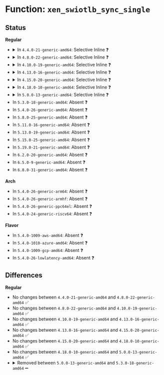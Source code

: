 # Function: <code>xen_swiotlb_sync_single</code>

## Status
<b>Regular</b>
<ul>
<li>
<details>
<summary>In <code>4.4.0-21-generic-amd64</code>: Selective Inline ❓</summary>

```c
void xen_swiotlb_sync_single(struct device * hwdev, dma_addr_t dev_addr, size_t size, enum dma_data_direction dir, enum dma_sync_target target)
```

```json
{
  "name": "xen_swiotlb_sync_single",
  "collision_type": "Unique Static",
  "inline_type": "Selective",
  "funcs": [
    {
      "addr": 18446744071583911440,
      "name": "xen_swiotlb_sync_single",
      "external": false,
      "loc": "drivers/xen/swiotlb-xen.c:482",
      "file": "drivers/xen/swiotlb-xen.c",
      "inline": "not declared, inlined",
      "caller_inline": [],
      "caller_func": [
        "drivers/xen/swiotlb-xen.c:xen_swiotlb_sync_single_for_cpu",
        "drivers/xen/swiotlb-xen.c:xen_swiotlb_sync_single_for_device",
        "drivers/xen/swiotlb-xen.c:xen_swiotlb_sync_sg_for_device",
        "drivers/xen/swiotlb-xen.c:xen_swiotlb_sync_sg_for_cpu"
      ]
    }
  ],
  "symbols": [
    {
      "addr": 18446744071583911440,
      "name": "xen_swiotlb_sync_single",
      "section": ".text",
      "bind": "STB_LOCAL",
      "size": 381
    }
  ]
}
```
</details>
</li>
<li>
<details>
<summary>In <code>4.8.0-22-generic-amd64</code>: Selective Inline ❓</summary>

```c
void xen_swiotlb_sync_single(struct device * hwdev, dma_addr_t dev_addr, size_t size, enum dma_data_direction dir, enum dma_sync_target target)
```

```json
{
  "name": "xen_swiotlb_sync_single",
  "collision_type": "Unique Static",
  "inline_type": "Selective",
  "funcs": [
    {
      "addr": 18446744071584243216,
      "name": "xen_swiotlb_sync_single",
      "external": false,
      "loc": "drivers/xen/swiotlb-xen.c:482",
      "file": "drivers/xen/swiotlb-xen.c",
      "inline": "not declared, inlined",
      "caller_inline": [],
      "caller_func": [
        "drivers/xen/swiotlb-xen.c:xen_swiotlb_sync_sg_for_device",
        "drivers/xen/swiotlb-xen.c:xen_swiotlb_sync_sg_for_cpu",
        "drivers/xen/swiotlb-xen.c:xen_swiotlb_sync_single_for_device",
        "drivers/xen/swiotlb-xen.c:xen_swiotlb_sync_single_for_cpu"
      ]
    }
  ],
  "symbols": [
    {
      "addr": 18446744071584243216,
      "name": "xen_swiotlb_sync_single",
      "section": ".text",
      "bind": "STB_LOCAL",
      "size": 389
    }
  ]
}
```
</details>
</li>
<li>
<details>
<summary>In <code>4.10.0-19-generic-amd64</code>: Selective Inline ❓</summary>

```c
void xen_swiotlb_sync_single(struct device * hwdev, dma_addr_t dev_addr, size_t size, enum dma_data_direction dir, enum dma_sync_target target)
```

```json
{
  "name": "xen_swiotlb_sync_single",
  "collision_type": "Unique Static",
  "inline_type": "Selective",
  "funcs": [
    {
      "addr": 18446744071584424736,
      "name": "xen_swiotlb_sync_single",
      "external": false,
      "loc": "drivers/xen/swiotlb-xen.c:489",
      "file": "drivers/xen/swiotlb-xen.c",
      "inline": "not declared, inlined",
      "caller_inline": [],
      "caller_func": [
        "drivers/xen/swiotlb-xen.c:xen_swiotlb_sync_sg_for_device",
        "drivers/xen/swiotlb-xen.c:xen_swiotlb_sync_sg_for_cpu",
        "drivers/xen/swiotlb-xen.c:xen_swiotlb_sync_single_for_device",
        "drivers/xen/swiotlb-xen.c:xen_swiotlb_sync_single_for_cpu"
      ]
    }
  ],
  "symbols": [
    {
      "addr": 18446744071584424736,
      "name": "xen_swiotlb_sync_single",
      "section": ".text",
      "bind": "STB_LOCAL",
      "size": 389
    }
  ]
}
```
</details>
</li>
<li>
<details>
<summary>In <code>4.13.0-16-generic-amd64</code>: Selective Inline ❓</summary>

```c
void xen_swiotlb_sync_single(struct device * hwdev, dma_addr_t dev_addr, size_t size, enum dma_data_direction dir, enum dma_sync_target target)
```

```json
{
  "name": "xen_swiotlb_sync_single",
  "collision_type": "Unique Static",
  "inline_type": "Selective",
  "funcs": [
    {
      "addr": 18446744071584507408,
      "name": "xen_swiotlb_sync_single",
      "external": false,
      "loc": "drivers/xen/swiotlb-xen.c:487",
      "file": "drivers/xen/swiotlb-xen.c",
      "inline": "not declared, inlined",
      "caller_inline": [],
      "caller_func": [
        "drivers/xen/swiotlb-xen.c:xen_swiotlb_sync_sg_for_device",
        "drivers/xen/swiotlb-xen.c:xen_swiotlb_sync_sg_for_cpu",
        "drivers/xen/swiotlb-xen.c:xen_swiotlb_sync_single_for_device",
        "drivers/xen/swiotlb-xen.c:xen_swiotlb_sync_single_for_cpu"
      ]
    }
  ],
  "symbols": [
    {
      "addr": 18446744071584507408,
      "name": "xen_swiotlb_sync_single",
      "section": ".text",
      "bind": "STB_LOCAL",
      "size": 387
    }
  ]
}
```
</details>
</li>
<li>
<details>
<summary>In <code>4.15.0-20-generic-amd64</code>: Selective Inline ❓</summary>

```c
void xen_swiotlb_sync_single(struct device * hwdev, dma_addr_t dev_addr, size_t size, enum dma_data_direction dir, enum dma_sync_target target)
```

```json
{
  "name": "xen_swiotlb_sync_single",
  "collision_type": "Unique Static",
  "inline_type": "Selective",
  "funcs": [
    {
      "addr": 18446744071584917440,
      "name": "xen_swiotlb_sync_single",
      "external": false,
      "loc": "drivers/xen/swiotlb-xen.c:487",
      "file": "drivers/xen/swiotlb-xen.c",
      "inline": "not declared, inlined",
      "caller_inline": [],
      "caller_func": [
        "drivers/xen/swiotlb-xen.c:xen_swiotlb_sync_sg_for_device",
        "drivers/xen/swiotlb-xen.c:xen_swiotlb_sync_sg_for_cpu",
        "drivers/xen/swiotlb-xen.c:xen_swiotlb_sync_single_for_device",
        "drivers/xen/swiotlb-xen.c:xen_swiotlb_sync_single_for_cpu"
      ]
    }
  ],
  "symbols": [
    {
      "addr": 18446744071584917440,
      "name": "xen_swiotlb_sync_single",
      "section": ".text",
      "bind": "STB_LOCAL",
      "size": 392
    }
  ]
}
```
</details>
</li>
<li>
<details>
<summary>In <code>4.18.0-10-generic-amd64</code>: Selective Inline ❓</summary>

```c
void xen_swiotlb_sync_single(struct device * hwdev, dma_addr_t dev_addr, size_t size, enum dma_data_direction dir, enum dma_sync_target target)
```

```json
{
  "name": "xen_swiotlb_sync_single",
  "collision_type": "Unique Static",
  "inline_type": "Selective",
  "funcs": [
    {
      "addr": 18446744071585148992,
      "name": "xen_swiotlb_sync_single",
      "external": false,
      "loc": "drivers/xen/swiotlb-xen.c:473",
      "file": "drivers/xen/swiotlb-xen.c",
      "inline": "not declared, inlined",
      "caller_inline": [],
      "caller_func": [
        "drivers/xen/swiotlb-xen.c:xen_swiotlb_sync_sg_for_device",
        "drivers/xen/swiotlb-xen.c:xen_swiotlb_sync_sg_for_cpu",
        "drivers/xen/swiotlb-xen.c:xen_swiotlb_sync_single_for_device",
        "drivers/xen/swiotlb-xen.c:xen_swiotlb_sync_single_for_cpu"
      ]
    }
  ],
  "symbols": [
    {
      "addr": 18446744071585148992,
      "name": "xen_swiotlb_sync_single",
      "section": ".text",
      "bind": "STB_LOCAL",
      "size": 368
    }
  ]
}
```
</details>
</li>
<li>
<details>
<summary>In <code>5.0.0-13-generic-amd64</code>: Selective Inline ❓</summary>

```c
void xen_swiotlb_sync_single(struct device * hwdev, dma_addr_t dev_addr, size_t size, enum dma_data_direction dir, enum dma_sync_target target)
```

```json
{
  "name": "xen_swiotlb_sync_single",
  "collision_type": "Unique Static",
  "inline_type": "Selective",
  "funcs": [
    {
      "addr": 18446744071585259824,
      "name": "xen_swiotlb_sync_single",
      "external": false,
      "loc": "drivers/xen/swiotlb-xen.c:466",
      "file": "drivers/xen/swiotlb-xen.c",
      "inline": "not declared, inlined",
      "caller_inline": [],
      "caller_func": [
        "drivers/xen/swiotlb-xen.c:xen_swiotlb_sync_sg_for_device",
        "drivers/xen/swiotlb-xen.c:xen_swiotlb_sync_sg_for_cpu",
        "drivers/xen/swiotlb-xen.c:xen_swiotlb_sync_single_for_device",
        "drivers/xen/swiotlb-xen.c:xen_swiotlb_sync_single_for_cpu"
      ]
    }
  ],
  "symbols": [
    {
      "addr": 18446744071585259824,
      "name": "xen_swiotlb_sync_single",
      "section": ".text",
      "bind": "STB_LOCAL",
      "size": 350
    }
  ]
}
```
</details>
</li>
<li>
In <code>5.3.0-18-generic-amd64</code>: Absent ❓
</li>
<li>
In <code>5.4.0-26-generic-amd64</code>: Absent ❓
</li>
<li>
In <code>5.8.0-25-generic-amd64</code>: Absent ❓
</li>
<li>
In <code>5.11.0-16-generic-amd64</code>: Absent ❓
</li>
<li>
In <code>5.13.0-19-generic-amd64</code>: Absent ❓
</li>
<li>
In <code>5.15.0-25-generic-amd64</code>: Absent ❓
</li>
<li>
In <code>5.19.0-21-generic-amd64</code>: Absent ❓
</li>
<li>
In <code>6.2.0-20-generic-amd64</code>: Absent ❓
</li>
<li>
In <code>6.5.0-9-generic-amd64</code>: Absent ❓
</li>
<li>
In <code>6.8.0-31-generic-amd64</code>: Absent ❓
</li>
</ul>
<b>Arch</b>
<ul>
<li>
In <code>5.4.0-26-generic-arm64</code>: Absent ❓
</li>
<li>
In <code>5.4.0-26-generic-armhf</code>: Absent ❓
</li>
<li>
In <code>5.4.0-26-generic-ppc64el</code>: Absent ❓
</li>
<li>
In <code>5.4.0-24-generic-riscv64</code>: Absent ❓
</li>
</ul>
<b>Flavor</b>
<ul>
<li>
In <code>5.4.0-1009-aws-amd64</code>: Absent ❓
</li>
<li>
In <code>5.4.0-1010-azure-amd64</code>: Absent ❓
</li>
<li>
In <code>5.4.0-1009-gcp-amd64</code>: Absent ❓
</li>
<li>
In <code>5.4.0-26-lowlatency-amd64</code>: Absent ❓
</li>
</ul>

## Differences
<b>Regular</b>
<ul>
<li>
No changes between <code>4.4.0-21-generic-amd64</code> and <code>4.8.0-22-generic-amd64</code> ✅
</li>
<li>
No changes between <code>4.8.0-22-generic-amd64</code> and <code>4.10.0-19-generic-amd64</code> ✅
</li>
<li>
No changes between <code>4.10.0-19-generic-amd64</code> and <code>4.13.0-16-generic-amd64</code> ✅
</li>
<li>
No changes between <code>4.13.0-16-generic-amd64</code> and <code>4.15.0-20-generic-amd64</code> ✅
</li>
<li>
No changes between <code>4.15.0-20-generic-amd64</code> and <code>4.18.0-10-generic-amd64</code> ✅
</li>
<li>
No changes between <code>4.18.0-10-generic-amd64</code> and <code>5.0.0-13-generic-amd64</code> ✅
</li>
<li>
<details>
<summary>Removed between <code>5.0.0-13-generic-amd64</code> and <code>5.3.0-18-generic-amd64</code> ➖</summary>

```c
void xen_swiotlb_sync_single(struct device * hwdev, dma_addr_t dev_addr, size_t size, enum dma_data_direction dir, enum dma_sync_target target)
```
</details>
</li>
</ul>
